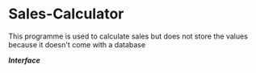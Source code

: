 # Sales-Calculator
This programme is used to calculate sales but does not store the values because it doesn't come with a database

***Interface***
